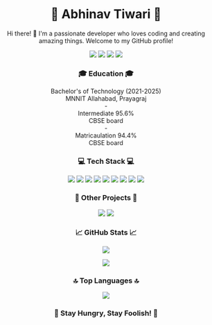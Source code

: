 <!-- Your Name -->
<h1 align="center">🌟 Abhinav Tiwari 🌟</h1>

<!-- Your Introduction -->
<p align="center">
  Hi there! 👋 I'm a passionate developer who loves coding and creating amazing things. Welcome to my GitHub profile!
</p>

<!-- Your Social Media and Contact -->
<p align="center">
  <a href="https://www.linkedin.com/in/abhinav-tiwari-mnnit/"><img src="https://img.shields.io/badge/-LinkedIn-blue?style=flat&logo=linkedin"></a>
  <a href="mailto:abhiitiwarii0@gmail.com"><img src="https://img.shields.io/badge/-Email-D14836?style=flat&logo=email&logoColor=white"></a>
  <a href="https://leetcode.com/Dev_Demigod/"><img src="https://img.shields.io/badge/-LeetCode-FFA116?style=flat&logo=leetcode&logoColor=white"></a>
  <a href="https://auth.geeksforgeeks.org/user/abhiitiwarii0/"><img src="https://img.shields.io/badge/-GeeksforGeeks-0F9D58?style=flat&logo=geeksforgeeks&logoColor=white"></a>
</p>

<!-- Your Education -->
<h3 align="center">🎓 Education 🎓</h3>
<p align="center">
    Bachelor's of Technology (2021-2025)<br>
    MNNIT Allahabad, Prayagraj<br>
  - <br>Intermediate 95.6%<br>
    CBSE board<br>
  - <br>Matricaulation 94.4%<br>
    CBSE board
</p>

<!-- Your Skills -->
<h3 align="center">💻 Tech Stack 💻</h3>
<p align="center">
  <img src="https://img.shields.io/badge/-HTML5-E34F26?style=flat&logo=html5&logoColor=white">
  <img src="https://img.shields.io/badge/-CSS3-1572B6?style=flat&logo=css3">
  <img src="https://img.shields.io/badge/-JavaScript-F7DF1E?style=flat&logo=javascript&logoColor=white">
  <img src="https://img.shields.io/badge/-Python-3776AB?style=flat&logo=python&logoColor=white">
  <img src="https://img.shields.io/badge/-C++-00599C?style=flat&logo=c%2B%2B&logoColor=white">
  <img src="https://img.shields.io/badge/-C-00599C?style=flat&logo=c&logoColor=white">
  <img src="https://img.shields.io/badge/-Git-F05032?style=flat&logo=git&logoColor=white">
  <img src="https://img.shields.io/badge/-Machine%20Learning-FF6F00?style=flat">
  <img src="https://img.shields.io/badge/-Data%20Analysis-3366BB?style=flat">
</p>

<!-- Your Other Projects -->
<h3 align="center">🚀 Other Projects 🚀</h3>
<p align="center">
  <a href="https://github.com/Abhinav-21/Healthcare-Record-Management"><img src="https://img.shields.io/badge/-Project%201-181717?style=flat&logo=github"></a>
  <a href="https://github.com/Abhinav-21/Machine-Learning-Models"><img src="https://img.shields.io/badge/-Project%202-181717?style=flat&logo=github"></a>
</p>

<!-- Your GitHub Stats -->
<h3 align="center">📈 GitHub Stats 📈</h3>
<p align="center">
  <img src="https://github-readme-stats.vercel.app/api?username=Abhinav-21&show_icons=true&theme=dark">
</p>
<p align="center">
  <a href="https://git.io/streak-stats"><img src="https://github-readme-streak-stats.herokuapp.com?user=Abhinav-21&theme=dark&date_format=M%20j%5B%2C%20Y%5D&mode=weekly"></a>
</p>

<!-- Your Top Languages -->
<h3 align="center">🔝 Top Languages 🔝</h3>
<p align="center">
  <a href="https://github.com/anuraghazra/github-readme-stats"><img src="https://github-readme-stats.vercel.app/api/top-langs/?username=Abhinav-21&theme=dark"></a>
</p>

<!-- Your Favorite Quote -->
<h3 align="center">🌟 Stay Hungry, Stay Foolish! 🌟</h3>
